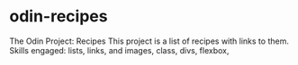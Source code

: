 # odin-recipes
The Odin Project: Recipes
This project is a list of recipes with links to them.<!-- what the current project is:  -->
Skills engaged: lists, links, and images, class, divs, flexbox,  <!-- what skills you will have demonstrated:  -->